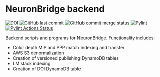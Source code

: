 # NeuronBridge backend

[![DOI](https://zenodo.org/badge/380281044.svg)](https://zenodo.org/badge/latestdoi/380281044)
[![GitHub last commit](https://img.shields.io/github/last-commit/JaneliaSciComp/neuronbridge-backend.svg)](https://github.com/JaneliaSciComp/neuronbridge-backend)
[![GitHub commit merge status](https://img.shields.io/github/commit-status/badges/shields/master/5d4ab86b1b5ddfb3c4a70a70bd19932c52603b8c.svg)](https://github.com/JaneliaSciComp/neuronbridge-backend)
[![Pylint](https://github.com/JaneliaSciComp/neuronbridge-backend/actions/workflows/pylint.yml/badge.svg)](https://github.com/JaneliaSciComp/neuronbridge-backend/actions/workflows/pylint.yml)
[![Pylint Actions Status](https://github.com/JaneliaSciComp/neuronbridge-backend/workflows/pylint.yaml/badge.svg)](https://github.com/JaneliaSciComp/neuronbridge-backend/actions)


Backend scripts and programs for NeuronBridge. Functionality includes:
* Color depth MIP and PPP match indexing and transfer
* AWS S3 denormalization
* Creation of versioned publishing DynamoDB tables
* LM stack indexing
* Creation of DOI DynamoDB table
